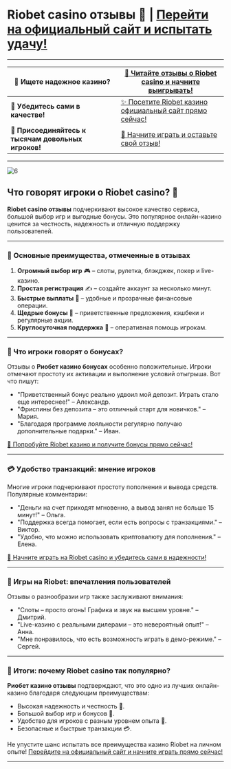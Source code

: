 # Riobet casino отзывы 🎰 | [Перейти на официальный сайт и испытать удачу!](https://brandplay.link/dtx89f2L)

---

| 🎉 **Ищете надежное казино?** | [🔗 Читайте отзывы о Riobet casino и начните выигрывать!](https://brandplay.link/dtx89f2L) |
|-------------------------------|-------------------------------------------------------------------------------------------|
| 📱 **Убедитесь сами в качестве!** | [✨ Посетите Riobet казино официальный сайт прямо сейчас!](https://brandplay.link/dtx89f2L) |
| 🎰 **Присоединяйтесь к тысячам довольных игроков!** | [🎲 Начните играть и оставьте свой отзыв!](https://brandplay.link/dtx89f2L)               |

---
![6](https://github.com/user-attachments/assets/85aee21a-1cf3-4aad-9273-c6d829995393)

## Что говорят игроки о Riobet casino? 🌟

**Riobet casino отзывы** подчеркивают высокое качество сервиса, большой выбор игр и выгодные бонусы. Это популярное онлайн-казино ценится за честность, надежность и отличную поддержку пользователей. 

---

### 📌 Основные преимущества, отмеченные в отзывах

1. **Огромный выбор игр** 🎮 – слоты, рулетка, блэкджек, покер и live-казино.
2. **Простая регистрация** ✍️ – создайте аккаунт за несколько минут.
3. **Быстрые выплаты** 💸 – удобные и прозрачные финансовые операции.
4. **Щедрые бонусы** 🎁 – приветственные предложения, кэшбеки и регулярные акции.
5. **Круглосуточная поддержка** 💬 – оперативная помощь игрокам.

---

### 🎲 Что игроки говорят о бонусах?

Отзывы о **Риобет казино бонусах** особенно положительные. Игроки отмечают простоту их активации и выполнение условий отыгрыша. Вот что пишут:

- "Приветственный бонус реально удвоил мой депозит. Играть стало еще интереснее!" – Александр.
- "Фриспины без депозита – это отличный старт для новичков." – Мария.
- "Благодаря программе лояльности регулярно получаю дополнительные подарки." – Иван.

[🎰 Попробуйте Riobet казино и получите бонусы прямо сейчас!](https://brandplay.link/dtx89f2L)

---

### 💳 Удобство транзакций: мнение игроков

Многие игроки подчеркивают простоту пополнения и вывода средств. Популярные комментарии:

- "Деньги на счет приходят мгновенно, а вывод занял не больше 15 минут!" – Ольга.
- "Поддержка всегда помогает, если есть вопросы с транзакциями." – Виктор.
- "Удобно, что можно использовать криптовалюту для пополнения." – Елена.

[🔗 Начните играть на Riobet casino и убедитесь сами в надежности!](https://brandplay.link/dtx89f2L)

---

### 🎰 Игры на Riobet: впечатления пользователей

Отзывы о разнообразии игр также заслуживают внимания:

- "Слоты – просто огонь! Графика и звук на высшем уровне." – Дмитрий.
- "Live-казино с реальными дилерами – это невероятный опыт!" – Анна.
- "Мне понравилось, что есть возможность играть в демо-режиме." – Сергей.

---

### 🔔 Итоги: почему Riobet casino так популярно?

**Риобет казино отзывы** подтверждают, что это одно из лучших онлайн-казино благодаря следующим преимуществам:

- Высокая надежность и честность 🎰.
- Большой выбор игр и бонусов 🎁.
- Удобство для игроков с разным уровнем опыта 🌟.
- Безопасные и быстрые транзакции 💳.

Не упустите шанс испытать все преимущества казино Riobet на личном опыте! [Перейдите на официальный сайт и начните играть прямо сейчас!](https://brandplay.link/dtx89f2L)

---


